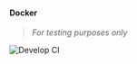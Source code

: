 #### Docker
>
> _For testing purposes only_
>

![Develop CI](https://github.com/wryyyyyyyy/docker/workflows/Develop%20CI/badge.svg)
